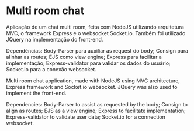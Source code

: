 # Multi room chat
Aplicação de um chat multi room, feita com NodeJS utilizando arquitetura MVC, o framework Express e o websocket Socket.io.
Também foi utilizado JQuery na implementação do front-end.

Dependências: Body-Parser para auxiliar as request do body;
              Consign para alinhar as routes;
              EJS como view engine;
              Express para facilitar a implementação;
              Express-validator para validar os dados do usuário;
              Socket.io para a conexão websocket.

Multi room chat application, made with NodeJS using MVC architecture, Express framework and Socket.io websocket.
JQuery was also used to implement the front-end.

Dependencies: Body-Parser to assist as requested by the body;
              Consign to align as routes;
              EJS as a view engine;
              Express to facilitate implementation;
              Express-validator to validate user data;
              Socket.io for a connection websocket.
